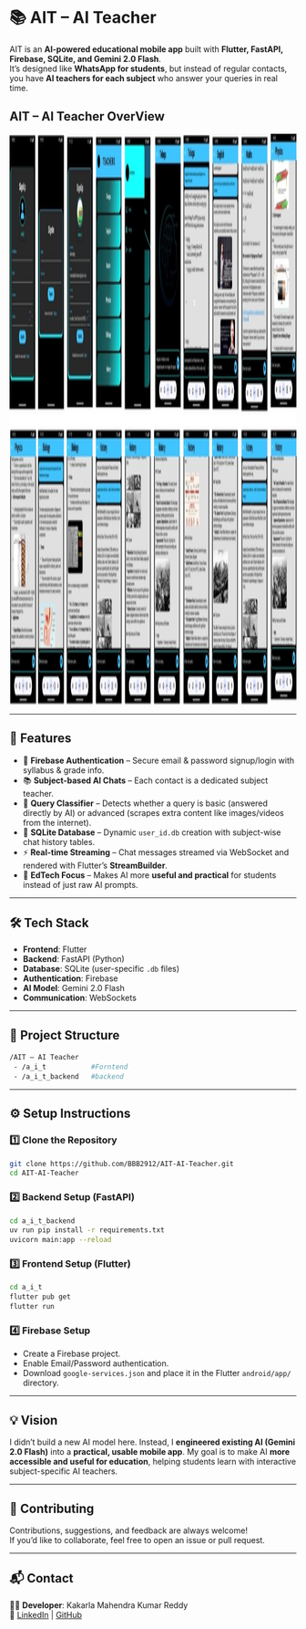 # 📚 AIT – AI Teacher  

AIT is an **AI-powered educational mobile app** built with **Flutter, FastAPI, Firebase, SQLite, and Gemini 2.0 Flash**.  
It’s designed like **WhatsApp for students**, but instead of regular contacts, you have **AI teachers for each subject** who answer your queries in real time.  

## AIT – AI Teacher OverView
<p align="center">  
  <img src="assets/app_preview.jpg" alt="AIT AI Teacher Screenshot" width="1000" height="1000"/>  
</p>  

---

## 🚀 Features  

- 🔐 **Firebase Authentication** – Secure email & password signup/login with syllabus & grade info.  
- 📚 **Subject-based AI Chats** – Each contact is a dedicated subject teacher.  
- 🧠 **Query Classifier** – Detects whether a query is basic (answered directly by AI) or advanced (scrapes extra content like images/videos from the internet).  
- 💾 **SQLite Database** – Dynamic `user_id.db` creation with subject-wise chat history tables.  
- ⚡ **Real-time Streaming** – Chat messages streamed via WebSocket and rendered with Flutter’s **StreamBuilder**.  
- 🎯 **EdTech Focus** – Makes AI more **useful and practical** for students instead of just raw AI prompts.  

---

## 🛠️ Tech Stack  

- **Frontend**: Flutter  
- **Backend**: FastAPI (Python)  
- **Database**: SQLite (user-specific `.db` files)  
- **Authentication**: Firebase  
- **AI Model**: Gemini 2.0 Flash  
- **Communication**: WebSockets  

---

## 📂 Project Structure  

```bash
/AIT – AI Teacher  
 - /a_i_t           #Forntend
 - /a_i_t_backend   #backend
```

---

## ⚙️ Setup Instructions  

### 1️⃣ Clone the Repository  
```bash
git clone https://github.com/BBB2912/AIT-AI-Teacher.git
cd AIT-AI-Teacher
```

### 2️⃣ Backend Setup (FastAPI)  
```bash
cd a_i_t_backend 
uv run pip install -r requirements.txt
uvicorn main:app --reload
```

### 3️⃣ Frontend Setup (Flutter)  
```bash
cd a_i_t
flutter pub get
flutter run
```

### 4️⃣ Firebase Setup  
- Create a Firebase project.  
- Enable Email/Password authentication.  
- Download `google-services.json` and place it in the Flutter `android/app/` directory.  

---



## 💡 Vision  

I didn’t build a new AI model here. Instead, I **engineered existing AI (Gemini 2.0 Flash)** into a **practical, usable mobile app**. My goal is to make AI **more accessible and useful for education**, helping students learn with interactive subject-specific AI teachers.  

---

## 🙌 Contributing  

Contributions, suggestions, and feedback are always welcome!  
If you’d like to collaborate, feel free to open an issue or pull request.  

---

## 📬 Contact  

👨‍💻 **Developer**: Kakarla Mahendra Kumar Reddy  
🔗 [LinkedIn](https://www.linkedin.com/in/%20mahireddy-kakarla/) | [GitHub](https://github.com/BBB2912)  
